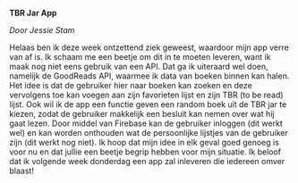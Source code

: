 **TBR Jar App**

*Door Jessie Stam*

Helaas ben ik deze week ontzettend ziek geweest, waardoor mijn app verre van af is. Ik schaam me een beetje om dit in te moeten leveren,
want ik maak nog niet eens gebruik van een API. Dat ga ik uiteraard wel doen, namelijk de GoodReads API, waarmee ik data van boeken binnen
kan halen. Het idee is dat de gebruiker hier naar boeken kan zoeken en deze vervolgens toe kan voegen aan zijn favorieten lijst en zijn
TBR (to be read) lijst. Ook wil ik de app een functie geven een random boek uit de TBR jar te kiezen, zodat de gebruiker makkelijk een 
besluit kan nemen over wat hij gaat lezen. Door middel van Firebase kan de gebruiker inloggen (dit werkt wel) en kan worden onthouden
wat de persoonlijke lijstjes van de gebruiker zijn (dit werkt nog niet). Ik hoop dat mijn idee in elk geval goed genoeg is voor nu en dat
jullie een beetje begrip hebben voor mijn situatie. Ik beloof dat ik volgende week donderdag een app zal inleveren die iedereen omver
blaast!
